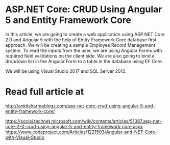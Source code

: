 # ASP.NET Core: CRUD Using Angular 5 and Entity Framework Core
In this article, we are going to create a web application using ASP.NET Core 2.0 and Angular 5 with the help of Entity Framework Core database first approach. We will be creating a sample Employee Record Management system. To read the inputs from the user, we are using Angular Forms with required field validations on the client side. We are also going to bind a dropdown list in the Angular Form to a table in the database using EF Core.

We will be using Visual Studio 2017 and SQL Server 2012.
# Read full article at
http://ankitsharmablogs.com/asp-net-core-crud-using-angular-5-and-entity-framework-core/


https://social.technet.microsoft.com/wiki/contents/articles/51387.asp-net-core-2-0-crud-using-angular-5-and-entity-framework-core.aspx
https://www.codeproject.com/Articles/1221503/Angular-and-NET-Core-with-Visual-Studio
